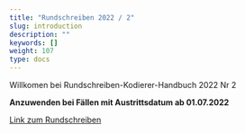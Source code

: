 ```yaml
---
title: "Rundschreiben 2022 / 2"
slug: introduction
description: ""
keywords: []
weight: 107
type: docs
---
```



Willkomen bei Rundschreiben-Kodierer-Handbuch 2022 Nr 2
  
**Anzuwenden bei Fällen mit Austrittsdatum ab 01.07.2022**
  
<a href="https://www.bfs.admin.ch/bfs/de/home/statistiken/gesundheit/nomenklaturen/medkk/instrumente-medizinische-kodierung.assetdetail.22906965.html"
   target="_blank"
   rel="noopener noreferrer">
    Link zum Rundschreiben
</a>



